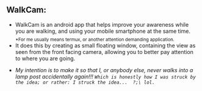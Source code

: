 ## WalkCam:

- WalkCam is an android app that helps improve your awareness while you are walking,
and using your mobile smartphone at the same time.
<sub> *For me usually means termux, or another attention demanding application. </sub>
- It does this by creating as small floating window, containing the view as seen
from the front facing camera, allowing you to better pay attention to where you are going.
* _My intention is to make it so that I, or anybody else, never walks into a lamp post accidentally again!!!_
_*`Which is honestly how I was struck by the idea; or rather: I struck the idea...  ?;\ lol.`*_


